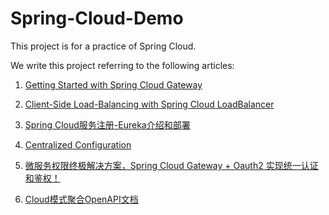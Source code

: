 # Spring-Cloud-Demo

This project is for a practice of Spring Cloud.

We write this project referring to the following articles:

1. [Getting Started with Spring Cloud Gateway](https://spring.io/blog/2019/06/18/getting-started-with-spring-cloud-gateway)

2. [Client-Side Load-Balancing with Spring Cloud LoadBalancer](https://spring.io/guides/gs/spring-cloud-loadbalancer/)

3. [Spring Cloud服务注册-Eureka介绍和部署](http://www.heartthinkdo.com/?p=1933)

4. [Centralized Configuration](https://spring.io/guides/gs/centralized-configuration/)

5. [微服务权限终极解决方案，Spring Cloud Gateway + Oauth2 实现统一认证和鉴权！](http://www.macrozheng.com/#/cloud/gateway_oauth2?id=micro-oauth2-api)

6. [Cloud模式聚合OpenAPI文档](https://xiaoym.gitee.io/knife4j/action/aggregation-cloud.html) 